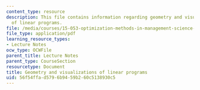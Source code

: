 ```yaml
---
content_type: resource
description: This file contains information regarding geometry and visualizations
  of linear programs.
file: /media/courses/15-053-optimization-methods-in-management-science-spring-2013/56f54ffad5796b9459b260c5138930c5_MIT15_053S13_lec3.pdf
file_type: application/pdf
learning_resource_types:
- Lecture Notes
ocw_type: OCWFile
parent_title: Lecture Notes
parent_type: CourseSection
resourcetype: Document
title: Geometry and visualizations of linear programs
uid: 56f54ffa-d579-6b94-59b2-60c5138930c5
---
```

